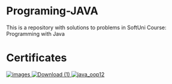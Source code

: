 # Programing-JAVA
This is a repository with solutions to problems in SoftUni Course: Programming with Java

# Certificates

<a href="https://softuni.bg/Certificates/Details/134585/1c28729b"> ![images](https://user-images.githubusercontent.com/114188863/219790695-cabda63f-48e5-4a7e-853c-1d3c642c79af.png) </a> <a href="https://softuni.bg/Certificates/Details/169301/09887ffe"> ![Download (1)](https://user-images.githubusercontent.com/114188863/231464058-cf8f0411-78f9-426a-b00a-b91176893d0e.png)</a><a href="https://softuni.bg/Certificates/Details/181547/a4155b5b"> ![java_oop12](https://user-images.githubusercontent.com/114188863/258894457-480c9a55-6e8b-4a22-9334-23d39aaef6d5.jpg)</a>




